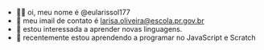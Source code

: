 - 👋😄  oi, meu nome é @eularissol177
- 👀 meu imail de contato é larisa.oliveira@escola.pr.gov.br
- 🌱 estou interessada a aprender novas linguagens.
- 💞️ recentemente estou aprendendo a programar no JavaScript e Scratch

<!---
eularissol177/eularissol177 is a ✨ special ✨ repository because its `README.md` (this file) appears on your GitHub profile.
You can click the Preview link to take a look at your changes.
--->
